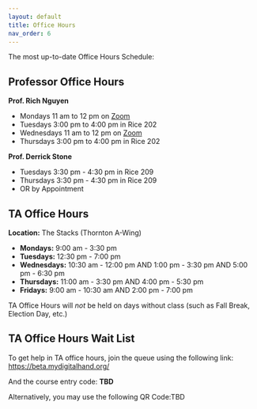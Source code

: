 ```yaml
---
layout: default
title: Office Hours
nav_order: 6
---
```


The most up-to-date Office Hours Schedule:

## Professor Office Hours

**Prof. Rich Nguyen**
* Mondays 11 am to 12 pm on [Zoom](
  https://virginia.zoom.us/j/92343596331?pwd=UEJsc2twMFBlMldwRmMxQTJkSmJtZz09&from=addon
  )
* Tuesdays 3:00 pm to 4:00 pm in Rice 202
* Wednesdays 11 am to 12 pm on [Zoom](
  https://virginia.zoom.us/j/92343596331?pwd=UEJsc2twMFBlMldwRmMxQTJkSmJtZz09&from=addon
  )
* Thursdays 3:00 pm to 4:00 pm in Rice 202

**Prof. Derrick Stone**
* Tuesdays 3:30 pm - 4:30 pm in Rice 209
* Thursdays 3:30 pm - 4:30 pm in Rice 209
* OR by Appointment

## TA Office Hours

**Location:** The Stacks (Thornton A-Wing)

* **Mondays:** 9:00 am - 3:30 pm
* **Tuesdays:** 12:30 pm - 7:00 pm
* **Wednesdays:** 10:30 am - 12:00 pm AND 1:00 pm - 3:30 pm AND 5:00 pm - 6:30 pm
* **Thursdays:** 11:00 am - 3:30 pm AND 4:00 pm - 5:30 pm
* **Fridays:** 9:00 am - 10:30 am AND 2:00 pm - 7:00 pm

TA Office Hours will *not* be held on days without class (such as Fall Break, Election Day, etc.)

## TA Office Hours Wait List

To get help in TA office hours, join the queue using the following link: https://beta.mydigitalhand.org/

And the course entry code: **TBD**

Alternatively, you may use the following QR Code:TBD

[//]: ![cs3140_oh_qr.png](assets/images/cs3140_oh_qr.png)